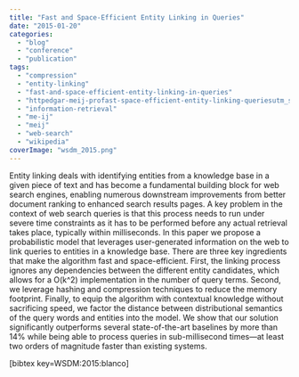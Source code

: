 ```yaml
---
title: "Fast and Space-Efficient Entity Linking in Queries"
date: "2015-01-20"
categories: 
  - "blog"
  - "conference"
  - "publication"
tags: 
  - "compression"
  - "entity-linking"
  - "fast-and-space-efficient-entity-linking-in-queries"
  - "httpedgar-meij-profast-space-efficient-entity-linking-queriesutm_sourcebit-ly"
  - "information-retrieval"
  - "me-ij"
  - "meij"
  - "web-search"
  - "wikipedia"
coverImage: "wsdm_2015.png"
---
```


Entity linking deals with identifying entities from a knowledge base in a given piece of text and has become a fundamental building block for web search engines, enabling numerous downstream improvements from better document ranking to enhanced search results pages. A key problem in the context of web search queries is that this process needs to run under severe time constraints as it has to be performed before any actual retrieval takes place, typically within milliseconds. In this paper we propose a probabilistic model that leverages user-generated information on the web to link queries to entities in a knowledge base. There are three key ingredients that make the algorithm fast and space-efficient. First, the linking process ignores any dependencies between the different entity candidates, which allows for a O(k^2) implementation in the number of query terms. Second, we leverage hashing and compression techniques to reduce the memory footprint. Finally, to equip the algorithm with contextual knowledge without sacrificing speed, we factor the distance between distributional semantics of the query words and entities into the model. We show that our solution significantly outperforms several state-of-the-art baselines by more than 14% while being able to process queries in sub-millisecond times—at least two orders of magnitude faster than existing systems.

\[bibtex key=WSDM:2015:blanco\]
